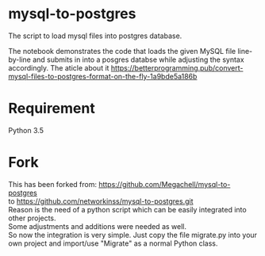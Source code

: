 # mysql-to-postgres

The script to load mysql files into postgres database.

The notebook demonstrates the code that loads the given MySQL file line-by-line and submits in into a posgres databse
while adjusting the syntax accordingly.
The aticle about it https://betterprogramming.pub/convert-mysql-files-to-postgres-format-on-the-fly-1a9bde5a186b

# Requirement

Python 3.5

# Fork

This has been forked from: 
https://github.com/Megachell/mysql-to-postgres  
to 
https://github.com/networkinss/mysql-to-postgres.git  
Reason is the need of a python script which can be easily integrated into other projects.   
Some adjustments and additions were needed as well.  
So now the integration is very simple. Just copy the file migrate.py into your own project
and import/use "Migrate" as a normal Python class.



